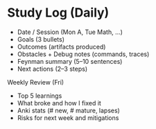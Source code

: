 # Study Log (Daily)

- Date / Session (Mon A, Tue Math, ...)
- Goals (3 bullets)
- Outcomes (artifacts produced)
- Obstacles + Debug notes (commands, traces)
- Feynman summary (5–10 sentences)
- Next actions (2–3 steps)

Weekly Review (Fri)
- Top 5 learnings
- What broke and how I fixed it
- Anki stats (# new, # mature, lapses)
- Risks for next week and mitigations